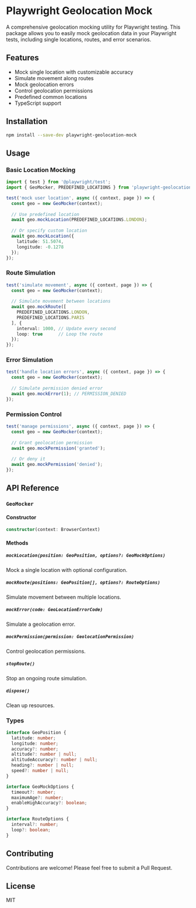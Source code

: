 # Playwright Geolocation Mock

A comprehensive geolocation mocking utility for Playwright testing. This package allows you to easily mock geolocation data in your Playwright tests, including single locations, routes, and error scenarios.

## Features

- Mock single location with customizable accuracy
- Simulate movement along routes
- Mock geolocation errors
- Control geolocation permissions
- Predefined common locations
- TypeScript support

## Installation

```bash
npm install --save-dev playwright-geolocation-mock
```

## Usage

### Basic Location Mocking

```typescript
import { test } from '@playwright/test';
import { GeoMocker, PREDEFINED_LOCATIONS } from 'playwright-geolocation-mock';

test('mock user location', async ({ context, page }) => {
  const geo = new GeoMocker(context);
  
  // Use predefined location
  await geo.mockLocation(PREDEFINED_LOCATIONS.LONDON);
  
  // Or specify custom location
  await geo.mockLocation({
    latitude: 51.5074,
    longitude: -0.1278
  });
});
```

### Route Simulation

```typescript
test('simulate movement', async ({ context, page }) => {
  const geo = new GeoMocker(context);
  
  // Simulate movement between locations
  await geo.mockRoute([
    PREDEFINED_LOCATIONS.LONDON,
    PREDEFINED_LOCATIONS.PARIS
  ], {
    interval: 1000, // Update every second
    loop: true      // Loop the route
  });
});
```

### Error Simulation

```typescript
test('handle location errors', async ({ context, page }) => {
  const geo = new GeoMocker(context);
  
  // Simulate permission denied error
  await geo.mockError(1); // PERMISSION_DENIED
});
```

### Permission Control

```typescript
test('manage permissions', async ({ context, page }) => {
  const geo = new GeoMocker(context);
  
  // Grant geolocation permission
  await geo.mockPermission('granted');
  
  // Or deny it
  await geo.mockPermission('denied');
});
```

## API Reference

### `GeoMocker`

#### Constructor
```typescript
constructor(context: BrowserContext)
```

#### Methods

##### `mockLocation(position: GeoPosition, options?: GeoMockOptions)`
Mock a single location with optional configuration.

##### `mockRoute(positions: GeoPosition[], options?: RouteOptions)`
Simulate movement between multiple locations.

##### `mockError(code: GeoLocationErrorCode)`
Simulate a geolocation error.

##### `mockPermission(permission: GeolocationPermission)`
Control geolocation permissions.

##### `stopRoute()`
Stop an ongoing route simulation.

##### `dispose()`
Clean up resources.

### Types

```typescript
interface GeoPosition {
  latitude: number;
  longitude: number;
  accuracy?: number;
  altitude?: number | null;
  altitudeAccuracy?: number | null;
  heading?: number | null;
  speed?: number | null;
}

interface GeoMockOptions {
  timeout?: number;
  maximumAge?: number;
  enableHighAccuracy?: boolean;
}

interface RouteOptions {
  interval?: number;
  loop?: boolean;
}
```

## Contributing

Contributions are welcome! Please feel free to submit a Pull Request.

## License

MIT 